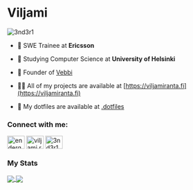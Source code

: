 <h1>Viljami</h1>
<p align="left"> <img src="https://komarev.com/ghpvc/?username=3nd3r1&label=Profile%20views&color=0e75b6&style=flat" alt="3nd3r1" /> </p>

- 🔭 SWE Trainee at **Ericsson**

- 🌱 Studying Computer Science at **University of Helsinki**

- 🤝 Founder of [Vebbi](https://vebbi.fi)

- 👨‍💻 All of my projects are available at [https://viljamiranta.fi](https://viljamiranta.fi)

-  📝 My dotfiles are available at [.dotfiles](https://github.com/3nd3r1/.dotfiles)

<h3 align="left">Connect with me:</h3>
<p align="left">
<a href="https://twitter.com/enderguru" target="blank"><img align="center" src="https://raw.githubusercontent.com/rahuldkjain/github-profile-readme-generator/master/src/images/icons/Social/twitter.svg" alt="enderguru" height="30" width="40" /></a>
<a href="https://linkedin.com/in/viljami-ranta" target="blank"><img align="center" src="https://raw.githubusercontent.com/rahuldkjain/github-profile-readme-generator/master/src/images/icons/Social/linked-in-alt.svg" alt="viljami.ranta" height="30" width="40" /></a>
<a href="https://www.leetcode.com/3nd3r1" target="blank"><img align="center" src="https://raw.githubusercontent.com/rahuldkjain/github-profile-readme-generator/master/src/images/icons/Social/leet-code.svg" alt="3nd3r1" height="30" width="40" /></a>
</p>

<p>
  <h3>My Stats</h3>
  <a href="https://github.com/anuraghazra/github-readme-stats">
    <img align="center" src="https://github-readme-stats.vercel.app/api/?username=3nd3r1&show_icons=true&custom_title=Github%20Stats&count_private=true&hide=issues,contributed&bg_color=1e1e2e&text_color=cdd6f4&icon_color=cba6f7&title_color=94e2d5" />  
  </a>
  <a href="https://github.com/anuraghazra/github-readme-stats">
    <img align="center" src="https://github-readme-stats.vercel.app/api/top-langs/?username=Chicken&layout=compact&show_icons=true&custom_title=Top%20Languages&count_private=true&langs_count=4&bg_color=1e1e2e&text_color=cdd6f4&icon_color=cba6f7&title_color=94e2d5" />  
  </a>
</p>
